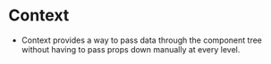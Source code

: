 # Context

- Context provides a way to pass data through the component tree without having to pass props down manually at every level.
